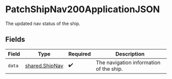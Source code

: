 # PatchShipNav200ApplicationJSON

The updated nav status of the ship.


## Fields

| Field                                            | Type                                             | Required                                         | Description                                      |
| ------------------------------------------------ | ------------------------------------------------ | ------------------------------------------------ | ------------------------------------------------ |
| `data`                                           | [shared.ShipNav](../../models/shared/shipnav.md) | :heavy_check_mark:                               | The navigation information of the ship.          |